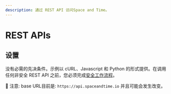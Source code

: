 ```yaml
---
description: 通过 REST API 访问Space and Time。
---
```


# REST APIs

## 设置

没有必需的先决条件。示例以 cURL、Javascript 和 Python 的形式提供。在调用任何非安全 REST API 之前，您必须完成[安全工作流程](cong-zhe-li-kai-shi-an-quan-gong-zuo-liu-cheng/)。

:pencil: 注意: base URL目前是: `https://api.spaceandtime.io` 并且可能会发生改变。
